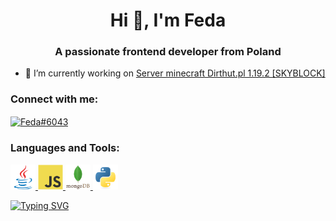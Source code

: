 <h1 align="center">Hi 👋, I'm Feda</h1>
<h3 align="center">A passionate frontend developer from Poland</h3>

- 🔭 I’m currently working on [Server minecraft Dirthut.pl 1.19.2 [SKYBLOCK]](https://dirthut.pl)

<h3 align="left">Connect with me:</h3>
<p align="left">
<a href="https://discord.gg/Feda#6043" target="blank"><img align="center" src="https://raw.githubusercontent.com/rahuldkjain/github-profile-readme-generator/master/src/images/icons/Social/discord.svg" alt="Feda#6043" height="30" width="40" /></a>
</p>

<h3 align="left">Languages and Tools:</h3>
<p align="left"> <a href="https://www.java.com" target="_blank" rel="noreferrer"> <img src="https://raw.githubusercontent.com/devicons/devicon/master/icons/java/java-original.svg" alt="java" width="40" height="40"/> </a> <a href="https://developer.mozilla.org/en-US/docs/Web/JavaScript" target="_blank" rel="noreferrer"> <img src="https://raw.githubusercontent.com/devicons/devicon/master/icons/javascript/javascript-original.svg" alt="javascript" width="40" height="40"/> </a> <a href="https://www.mongodb.com/" target="_blank" rel="noreferrer"> <img src="https://raw.githubusercontent.com/devicons/devicon/master/icons/mongodb/mongodb-original-wordmark.svg" alt="mongodb" width="40" height="40"/> </a> <a href="https://www.python.org" target="_blank" rel="noreferrer"> <img src="https://raw.githubusercontent.com/devicons/devicon/master/icons/python/python-original.svg" alt="python" width="40" height="40"/> </a> </p>
<a href="https://dirthut.pl"><img src="https://readme-typing-svg.demolab.com?font=Fira+Code&pause=1000&width=435&lines=%7B+PL+%7D+https%3A%2F%2Fdirthut.pl" alt="Typing SVG" /></a>
